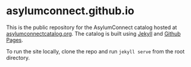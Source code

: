 # asylumconnect.github.io

This is the public repository for the AsylumConnect catalog hosted at [asylumconnectcatalog.org](http://www.asylumconnect.org). The catalog is built using [Jekyll](https://jekyllrb.com/) and [Github Pages](https://pages.github.com/).

To run the site locally, clone the repo and run `jekyll serve` from the root directory.
